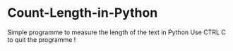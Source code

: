 # Count-Length-in-Python
Simple programme to measure the length of the text in Python
Use CTRL C to quit the programme !
